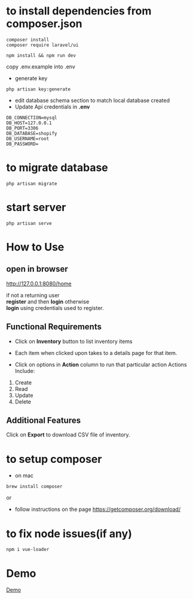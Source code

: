 # to install dependencies from composer.json
```
composer install
composer require laravel/ui

npm install && npm run dev
```

copy .env.example into .env <br/>

- generate key <br/>
```
php artisan key:generate
```
- edit database schema section to match local database created <br/>
- Update Api credentials in **.env** <br/>
```
DB_CONNECTION=mysql
DB_HOST=127.0.0.1
DB_PORT=3306
DB_DATABASE=shopify
DB_USERNAME=root
DB_PASSWORD=
```
# to migrate database
```
php artisan migrate
```
# start server
```
php artisan serve
```

# How to Use
## open in browser
http://127.0.0.1:8080/home

if not a returning user<br/>
**register** and then **login**
otherwise <br/>
**login** using credentials used to register. <br/>

## Functional Requirements
- Click on **Inventory** button to list inventory items
- Each item when clicked upon takes to a details page for that item.

- Click on options in **Action** column to run that particular action
Actions Include: 
1. Create
2. Read
3. Update
4. Delete 



## Additional Features
Click on **Export** to download CSV file of inventory.


# to setup composer
* on mac
```
brew install composer
```
or <br/>
- follow instructions on the page https://getcomposer.org/download/

# to fix node issues(if any)
```
npm i vue-loader
```

# Demo
[Demo](https://github.com/rohit25s/shopify-crud/blob/master/Demo/README.md)